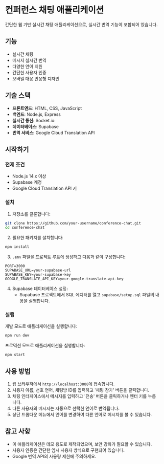 # 컨퍼런스 채팅 애플리케이션

간단한 웹 기반 실시간 채팅 애플리케이션으로, 실시간 번역 기능이 포함되어 있습니다.

## 기능

- 실시간 채팅
- 메시지 실시간 번역
- 다양한 언어 지원
- 간단한 사용자 인증
- 모바일 대응 반응형 디자인

## 기술 스택

- **프론트엔드**: HTML, CSS, JavaScript
- **백엔드**: Node.js, Express
- **실시간 통신**: Socket.io
- **데이터베이스**: Supabase
- **번역 서비스**: Google Cloud Translation API

## 시작하기

### 전제 조건

- Node.js 14.x 이상
- Supabase 계정
- Google Cloud Translation API 키

### 설치

1. 저장소를 클론합니다:
```bash
git clone https://github.com/your-username/conference-chat.git
cd conference-chat
```

2. 필요한 패키지를 설치합니다:
```bash
npm install
```

3. `.env` 파일을 프로젝트 루트에 생성하고 다음과 같이 구성합니다:
```
PORT=3000
SUPABASE_URL=your-supabase-url
SUPABASE_KEY=your-supabase-key
GOOGLE_TRANSLATE_API_KEY=your-google-translate-api-key
```

4. Supabase 데이터베이스 설정:
   - Supabase 프로젝트에서 SQL 에디터를 열고 `supabase/setup.sql` 파일의 내용을 실행합니다.

### 실행

개발 모드로 애플리케이션을 실행합니다:
```bash
npm run dev
```

프로덕션 모드로 애플리케이션을 실행합니다:
```bash
npm start
```

## 사용 방법

1. 웹 브라우저에서 `http://localhost:3000`에 접속합니다.
2. 사용자 이름, 선호 언어, 채팅방 ID를 입력하고 '채팅 참가' 버튼을 클릭합니다.
3. 채팅 인터페이스에서 메시지를 입력하고 '전송' 버튼을 클릭하거나 엔터 키를 누릅니다.
4. 다른 사용자의 메시지는 자동으로 선택한 언어로 번역됩니다.
5. 상단 드롭다운 메뉴에서 언어를 변경하여 다른 언어로 메시지를 볼 수 있습니다.

## 참고 사항

- 이 애플리케이션은 데모 용도로 제작되었으며, 보안 강화가 필요할 수 있습니다.
- 사용자 인증은 간단한 임시 사용자 방식으로 구현되어 있습니다.
- Google 번역 API의 사용량 제한에 주의하세요.
